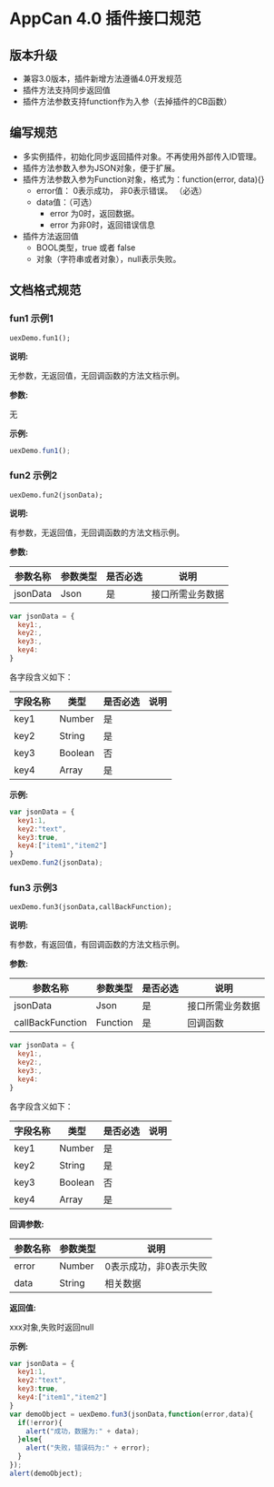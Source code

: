 # AppCan 4.0 插件接口规范

## 版本升级
* 兼容3.0版本，插件新增方法遵循4.0开发规范
* 插件方法支持同步返回值
* 插件方法参数支持function作为入参（去掉插件的CB函数）

## 编写规范

- 多实例插件，初始化同步返回插件对象。不再使用外部传入ID管理。
- 插件方法参数入参为JSON对象，便于扩展。
- 插件方法参数入参为Function对象，格式为：function(error, data){}
    - error值： 0表示成功， 非0表示错误。 （必选）
    - data值：（可选）
        - error 为0时，返回数据。
        - error 为非0时，返回错误信息
- 插件方法返回值
    - BOOL类型，true 或者 false
    - 对象（字符串或者对象），null表示失败。

## 文档格式规范

### fun1 示例1

`uexDemo.fun1();`

**说明:**

无参数，无返回值，无回调函数的方法文档示例。

**参数:**

无

**示例:**

```javascript
uexDemo.fun1();
```

### fun2 示例2

`uexDemo.fun2(jsonData);`

**说明:**

有参数，无返回值，无回调函数的方法文档示例。

**参数:**

| 参数名称     | 参数类型 | 是否必选 | 说明       |
| -------- | ---- | ---- | -------- |
| jsonData | Json | 是    | 接口所需业务数据 |

```javascript
var jsonData = {
  key1:,
  key2:,
  key3:,
  key4:
}
```

各字段含义如下：

| 字段名称 | 类型      | 是否必选 | 说明   |
| ---- | ------- | ---- | ---- |
| key1 | Number  | 是    |      |
| key2 | String  | 是    |      |
| key3 | Boolean | 否    |      |
| key4 | Array   | 是    |      |

**示例:**

```javascript
var jsonData = {
  key1:1,
  key2:"text",
  key3:true,
  key4:["item1","item2"]
}
uexDemo.fun2(jsonData);
```

### fun3 示例3

`uexDemo.fun3(jsonData,callBackFunction);`

**说明:**

有参数，有返回值，有回调函数的方法文档示例。

**参数:**

| 参数名称             | 参数类型     | 是否必选 | 说明       |
| ---------------- | -------- | ---- | -------- |
| jsonData         | Json     | 是    | 接口所需业务数据 |
| callBackFunction | Function | 是    | 回调函数     |

```javascript
var jsonData = {
  key1:,
  key2:,
  key3:,
  key4:
}
```

各字段含义如下：

| 字段名称 | 类型      | 是否必选 | 说明   |
| ---- | ------- | ---- | ---- |
| key1 | Number  | 是    |      |
| key2 | String  | 是    |      |
| key3 | Boolean | 否    |      |
| key4 | Array   | 是    |      |

**回调参数:**

| 参数名称  | 参数类型   | 说明           |
| ----- | ------ | ------------ |
| error | Number | 0表示成功，非0表示失败 |
| data  | String | 相关数据         |

**返回值:**

xxx对象,失败时返回null

**示例:**

```javascript
var jsonData = {
  key1:1,
  key2:"text",
  key3:true,
  key4:["item1","item2"]
}
var demoObject = uexDemo.fun3(jsonData,function(error,data){
  if(!error){
    alert("成功，数据为:" + data);
  }else{
    alert("失败，错误码为:" + error);
  }
});
alert(demoObject);
```

